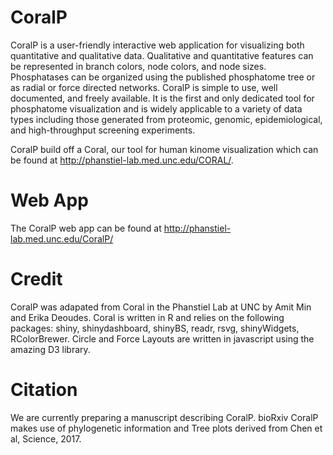 # CoralP

CoralP is a user-friendly interactive web application for visualizing both quantitative and qualitative data. Qualitative and quantitative features can be represented in branch colors, node colors, and node sizes. Phosphatases can be organized using the published phosphatome tree or as radial or force directed networks.  CoralP is simple to use, well documented, and freely available. It is the first and only dedicated tool for phosphatome visualization and is widely applicable to a variety of data types including those generated from proteomic, genomic, epidemiological, and high-throughput screening experiments.

CoralP build off a Coral, our tool for human kinome visualization which can be found at http://phanstiel-lab.med.unc.edu/CORAL/.


# Web App

The CoralP web app can be found at http://phanstiel-lab.med.unc.edu/CoralP/

# Credit
CoralP was adapated from Coral in the Phanstiel Lab at UNC by Amit Min and Erika Deoudes.
Coral is written in R and relies on the following packages: shiny, shinydashboard, shinyBS, readr, rsvg, shinyWidgets, RColorBrewer.
Circle and Force Layouts are written in javascript using the amazing D3 library.

# Citation
We are currently preparing a manuscript describing CoralP. bioRxiv
CoralP makes use of phylogenetic information and Tree plots derived from Chen et al, Science, 2017.
